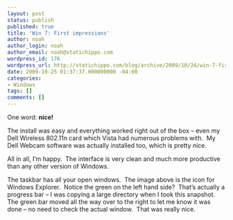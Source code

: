 ```yaml
---
layout: post
status: publish
published: true
title: 'Win 7: First impressions'
author: noah
author_login: noah
author_email: noah@statichippo.com
wordpress_id: 176
wordpress_url: http://statichippo.com/blog/archive/2009/10/24/win-7-first-impressions.aspx
date: 2009-10-25 01:37:37.000000000 -04:00
categories:
- Windows
tags: []
comments: []
---
```


One word: **nice!**
  
The install was easy and everything worked right out of the box – even my Dell Wireless 802.11n card which Vista had numerous problems with.  My Dell Webcam software was actually installed too, which is pretty nice.
  
All in all, I’m happy.  The interface is very clean and much more productive than any other version of Windows.
  
The taskbar has all your open windows.  The image above is the icon for Windows Explorer.  Notice the green on the left hand side?  That’s actually a progress bar – I was copying a large directory when I took this snapshot.  The green bar moved all the way over to the right to let me know it was done – no need to check the actual window.  That was really nice.
